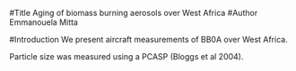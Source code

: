#Title
Aging of biomass burning aerosols over West Africa
#Author 
Emmanouela Mitta

#Introduction
We present aircraft measurements of BB0A over West Africa.

Particle size was measured using a PCASP (Bloggs et al 2004).

